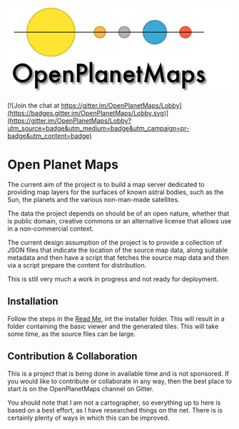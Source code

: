 ![Open Planet Maps](public/img/logo.png)

[![Join the chat at https://gitter.im/OpenPlanetMaps/Lobby](https://badges.gitter.im/OpenPlanetMaps/Lobby.svg)](https://gitter.im/OpenPlanetMaps/Lobby?utm_source=badge&utm_medium=badge&utm_campaign=pr-badge&utm_content=badge)

Open Planet Maps
================

The current aim of the project is to build a map server dedicated to
providing map layers for the surfaces of known astral bodies, such as
the Sun, the planets and the various non-man-made satellites. 

The data the project depends on should be of an open nature, whether
that is public domain, creative commons or an alternative license that
allows use in a non-commercial context.

The current design assumption of the project is to provide a collection
of JSON files that indicate the location of the source map data, along
suitable metadata and then have a script that fetches the source map
data and then via a script prepare the content for distribution.

This is still very much a work in progress and not ready for deployment.

Installation
------------

Follow the steps in the [Read Me](installation/README.md), int the installer
folder. This will result in a folder containing the basic viewer and the
generated tiles. This will take some time, as the source files can be large.

Contribution & Collaboration
----------------------------

This is a project that is being done in available time and is not sponsored.
If you would like to contribute or collaborate in any way, then the best place
to start is on the OpenPlanetMaps channel on Gitter.

You should note that I am not a cartographer, so everything up to here is based
on a best effort, as I have researched things on the net. There is is certainly
plenty of ways in which this can be improved. 